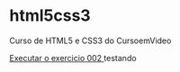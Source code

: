 # html5css3

 Curso de HTML5 e CSS3 do CursoemVideo

 <a href="https://Landopg.github.io/html5css3/exercicios/ex002/index.html">Executar o exercicio 002 </a> testando
